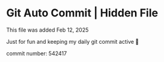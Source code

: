 # Git Auto Commit | Hidden File

This file was added Feb 12, 2025

Just for fun and keeping my daily git commit active 🤪

commit number: 542417
